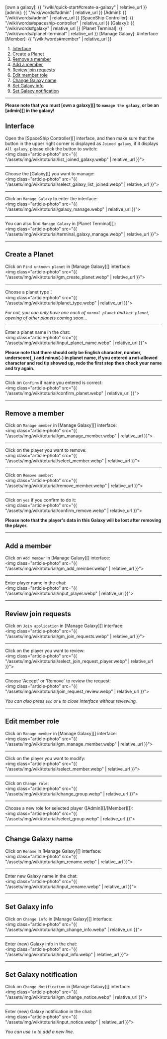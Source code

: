 [own a galaxy]: {{ "/wiki/quick-start#create-a-galaxy" | relative_url }}
[admin]: {{ "/wiki/words#admin" | relative_url }}
[Admin]: {{ "/wiki/words#admin" | relative_url }}
[SpaceShip Controller]: {{ "/wiki/words#spaceship-controller" | relative_url }}
[Galaxy]: {{ "/wiki/words#galaxy" | relative_url }}
[Planet Terminal]: {{ "/wiki/words#planet-terminal" | relative_url }}
[Manage Galaxy]: #interface
[Member]: {{ "/wiki/words#member" | relative_url }}

<div class="article-content">
<ol>
    <li><a href="#interface">Interface</a></li>
    <li><a href="#create-a-planet">Create a Planet</a></li>
	<li><a href="#remove-a-member">Remove a member</a></li>
    <li><a href="#add-a-member">Add a member</a></li>
	<li><a href="#review-join-requests">Review join requests</a></li>
	<li><a href="#edit-member-role">Edit member role</a></li>
	<li><a href="#change-galaxy-name">Change Galaxy name</a></li>
	<li><a href="#set-galaxy-info">Set Galaxy info</a></li>
	<li><a href="#set-galaxy-notification">Set Galaxy notification</a></li>
</ol>
</div>

---

__Please note that you must [own a galaxy][] to `manage the galaxy`, or be an [admin][] in the galaxy!__

## Interface

Open the [SpaceShip Controller][] interface, and then make sure that the button in the upper right corner is displayed as `Joined galaxy`, if it displays `All galaxy`, please click the button to switch:  
<img class="article-photo" src="{{ "/assets/img/wiki/toturial/list_joined_galaxy.webp" | relative_url }}">

<hr class="sub">

Choose the [Galaxy][] you want to manage:  
<img class="article-photo" src="{{ "/assets/img/wiki/toturial/select_galaxy_list_joined.webp" | relative_url }}">

<hr class="sub">

Click on `Manage Galaxy` to enter the interface:  
<img class="article-photo" src="{{ "/assets/img/wiki/toturial/galaxy_manage.webp" | relative_url }}">

<hr class="sub">

You can also find `Manage Galaxy` in [Planet Terminal][]:  
<img class="article-photo" src="{{ "/assets/img/wiki/toturial/terminal_galaxy_manage.webp" | relative_url }}">

---

## Create a Planet

Click on `Find unknown planet` in [Manage Galaxy][] interface:  
<img class="article-photo" src="{{ "/assets/img/wiki/toturial/gm_create_planet.webp" | relative_url }}">

<hr class="sub">

Choose a planet type：  
<img class="article-photo" src="{{ "/assets/img/wiki/toturial/planet_type.webp" | relative_url }}">

*For not, you can only have one each of `normal planet` and `hot planet`, opening of other planets coming soon...*

<hr class="sub">

Enter a planet name in the chat:  
<img class="article-photo" src="{{ "/assets/img/wiki/toturial/input_planet_name.webp" | relative_url }}">

__Please note that there should only be English character, number, underscore(`_`) and minus(`-`) in planet name, if you entered a not-allowed character and red tip showed up, redo the first step then check your name and try again.__

<hr class="sub">

Click on `Confirm` if name you entered is correct:  
<img class="article-photo" src="{{ "/assets/img/wiki/toturial/confirm_planet.webp" | relative_url }}">

---

## Remove a member

Click on `Manage member` in [Manage Galaxy][] interface:  
<img class="article-photo" src="{{ "/assets/img/wiki/toturial/gm_manage_member.webp" | relative_url }}">

<hr class="sub">

Click on the player you want to remove:  
<img class="article-photo" src="{{ "/assets/img/wiki/toturial/select_member.webp" | relative_url }}">

<hr class="sub">

Click on `Remove member`:  
<img class="article-photo" src="{{ "/assets/img/wiki/toturial/remove_member.webp" | relative_url }}">

<hr class="sub">

Click on `yes` if you confirm to do it:  
<img class="article-photo" src="{{ "/assets/img/wiki/toturial/confirm_remove.webp" | relative_url }}">

__Please note that the player's data in this Galaxy will be lost after removing the player.__

---

## Add a member

Click on `Add member` in [Manage Galaxy][] interface:  
<img class="article-photo" src="{{ "/assets/img/wiki/toturial/gm_add_member.webp" | relative_url }}">

<hr class="sub">

Enter player name in the chat:  
<img class="article-photo" src="{{ "/assets/img/wiki/toturial/input_player.webp" | relative_url }}">

---

## Review join requests

Click on `Join application` in [Manage Galaxy][] interface:  
<img class="article-photo" src="{{ "/assets/img/wiki/toturial/gm_join_requests.webp" | relative_url }}">

<hr class="sub">

Click on the player you want to review:  
<img class="article-photo" src="{{ "/assets/img/wiki/toturial/select_join_request_player.webp" | relative_url }}">

<hr class="sub">

Choose 'Accept' or 'Remove` to review the request:  
<img class="article-photo" src="{{ "/assets/img/wiki/toturial/join_request_review.webp" | relative_url }}">

*You can also press `Esc` or `E` to close interface without reviewing.*

---

## Edit member role

Click on `Manage member` in [Manage Galaxy][] interface:  
<img class="article-photo" src="{{ "/assets/img/wiki/toturial/gm_manage_member.webp" | relative_url }}">

<hr class="sub">

Click on the player you want to modify:  
<img class="article-photo" src="{{ "/assets/img/wiki/toturial/select_member.webp" | relative_url }}">

<hr class="sub">

Click on `Change role`:  
<img class="article-photo" src="{{ "/assets/img/wiki/toturial/change_group.webp" | relative_url }}">

<hr class="sub">

Choose a new role for selected player ([Admin][]/[Member][]):  
<img class="article-photo" src="{{ "/assets/img/wiki/toturial/select_group.webp" | relative_url }}">

---

## Change Galaxy name

Click on `Rename` in [Manage Galaxy][] interface:  
<img class="article-photo" src="{{ "/assets/img/wiki/toturial/gm_rename.webp" | relative_url }}">

<hr class="sub">

Enter new Galaxy name in the chat:  
<img class="article-photo" src="{{ "/assets/img/wiki/toturial/input_rename.webp" | relative_url }}">

---

## Set Galaxy info

Click on `Change info` in [Manage Galaxy][] interface:  
<img class="article-photo" src="{{ "/assets/img/wiki/toturial/gm_change_info.webp" | relative_url }}">

<hr class="sub">

Enter (new) Galaxy info in the chat:  
<img class="article-photo" src="{{ "/assets/img/wiki/toturial/input_info.webp" | relative_url }}">

---

## Set Galaxy notification

Click on `Change Notification` in [Manage Galaxy][] interface:  
<img class="article-photo" src="{{ "/assets/img/wiki/toturial/gm_change_notice.webp" | relative_url }}">

<hr class="sub">

Enter (new) Galaxy notification in the chat:  
<img class="article-photo" src="{{ "/assets/img/wiki/toturial/input_notice.webp" | relative_url }}">

*You can use `\n` to add a new line.*
